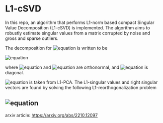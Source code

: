# L1-cSVD
In this repo, an algorithm that performs L1-norm based compact Singular Value Decomposition (L1-cSVD) is implemented. The algorithm aims to robustly estimate singular values from a matrix corrupted by noise and gross and sparse outliers.

The decomposition for ![equation](https://latex.codecogs.com/svg.image?\mathbf{X}\in\mathbb{R}^{D\times{N}) is written to be

![equation](https://latex.codecogs.com/svg.image?\mathbf{X}\approx\mathbf{U}_{L1}\mathbf{\Sigma}_{L1}\mathbf{V}_{L1}^T,)

where ![equation](https://latex.codecogs.com/svg.image?\mathbf{U}_{L1}) and ![equation](https://latex.codecogs.com/svg.image?\mathbf{V}_{L1}) are orthonormal, and ![equation](https://latex.codecogs.com/svg.image?\mathbf{\Sigma}_{L1}) is diagonal. 

![equation](https://latex.codecogs.com/svg.image?\mathbf{U}_{L1}) is taken from L1-PCA. The L1-singular values and right singular vectors are found by solving the following L1-reorthogonalization problem

![equation](https://latex.codecogs.com/svg.image?(\mathbf{\Sigma}_{L1},\mathbf{V}_{L1})=\underset{\mathbf{V}\in\mathbb{S}^{N\times{K}},\mathbf{\Sigma}\in{\rm{diag}}(\mathbb{R}^K)}{\rm{argmin}}||\mathbf{U}_{L1}^T\mathbf{X}-\mathbf{\Sigma}\mathbf{V}^T||_{1,1}.)
---
arxiv article: https://arxiv.org/abs/2210.12097

